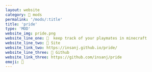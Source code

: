 ```yaml
---
layout: website
category: 👾 mods
permalink: '/mods/:title'
title: 'pride'
type: 'MOD'
website_img: pride.png
website_line_one: 🦁  keep track of your playmates in minecraft 
website_line_two: 🚀 Site
website_link_two: https://insanj.github.io/pride/
website_line_three: 👾 Github
website_link_three: https://github.com/insanj/pride
emoji: 🦁
---
```

